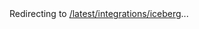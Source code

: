 <!DOCTYPE html>
<html>
<head>
  <meta charset="utf-8">
  <title>Redirecting</title>
  <noscript>
    <meta http-equiv="refresh" content="1; url=/latest/integrations/iceberg" />
  </noscript>
  <script>
    window.location.replace(
      "/latest/integrations/iceberg" + window.location.search + window.location.hash
    );
  </script>
</head>
<body>
  Redirecting to <a href="/latest/integrations/iceberg">/latest/integrations/iceberg</a>...
</body>
</html>
